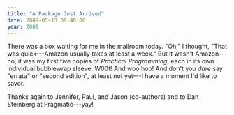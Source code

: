 ```yaml
---
title: "A Package Just Arrived"
date: 2009-05-13 09:48:06
year: 2009
---
```

There was a box waiting for me in the mailroom today.  "Oh," I thought, "That was quick---Amazon usually takes at least a week."  But it wasn't Amazon---no, it was my first five copies of <em>Practical Programming</em>, each in its own individual bubblewrap sleeve.  W00t!  And woo hoo!  And don't you <em>dare</em> say "errata" or "second edition", at least not yet---I have a moment I'd like to savor.

Thanks again to Jennifer, Paul, and Jason (co-authors) and to Dan Steinberg at Pragmatic---yay!
